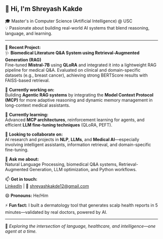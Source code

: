 

## 👋 Hi, I'm Shreyash Kakde

🎓 Master's in Computer Science (Artificial Intelligence) @ USC  
💡 Passionate about building real-world AI systems that blend reasoning, language, and learning.

---

🔬 **Recent Project:**  
🩺 **Biomedical Literature Q&A System using Retrieval-Augmented Generation (RAG)**  
Fine-tuned **Mistral-7B** using **QLoRA** and integrated it into a lightweight RAG pipeline for medical Q&A. Evaluated on clinical and domain-specific datasets (e.g., breast cancer), achieving strong BERTScore results with FAISS-based retrieval.

🚀 **Currently working on:**  
Building **Agentic RAG systems** by integrating the **Model Context Protocol (MCP)** for more adaptive reasoning and dynamic memory management in long-context medical assistants.

🌱 **Currently learning:**  
Advanced **MCP architectures**, reinforcement learning for agents, and efficient **LLM fine-tuning techniques** (QLoRA, PEFT).

👯 **Looking to collaborate on:**  
AI research and projects in **NLP**, **LLMs**, and **Medical AI**—especially involving intelligent assistants, information retrieval, and domain-specific fine-tuning.

💬 **Ask me about:**  
Natural Language Processing, biomedical Q&A systems, Retrieval-Augmented Generation, LLM optimization, and Python workflows.

📫 **Get in touch:**  
[LinkedIn](https://www.linkedin.com/in/shreyashk1/) | 📧 shreyashkakde12@gmail.com

😄 **Pronouns:** He/Him  

⚡ **Fun fact:** I built a dermatology tool that generates scalp health reports in 5 minutes—validated by real doctors, powered by AI.

---

📌 *Exploring the intersection of language, healthcare, and intelligence—one agent at a time.*

<!--
**hoax12/hoax12** is a ✨ _special_ ✨ repository because its `README.md` (this file) appears on your GitHub profile.

Here are some ideas to get you started:

- 🔭 I’m currently working on ...
- 🌱 I’m currently learning ...
- 👯 I’m looking to collaborate on ...
- 🤔 I’m looking for help with ...
- 💬 Ask me about ...
- 📫 How to reach me: ...
- 😄 Pronouns: ...
- ⚡ Fun fact: ...
-->
